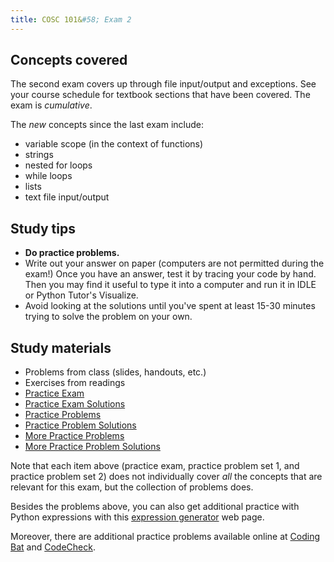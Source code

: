 ```yaml
---
title: COSC 101&#58; Exam 2
---
```


## Concepts covered

The second exam covers up through file input/output and exceptions.  See your course schedule for textbook sections that have been covered. The exam is *cumulative*.

The *new* concepts since the last exam include:

- variable scope (in the context of functions)
- strings 
- nested for loops
- while loops
- lists
- text file input/output

## Study tips

- **Do practice problems.**
- Write out your answer on paper (computers are not permitted during the exam!) Once you have an answer, test it by tracing your code by hand. Then you may find it useful to type it into a computer and run it in IDLE or Python Tutor's Visualize.
- Avoid looking at the solutions until you've spent at least 15-30 minutes trying to solve the problem on your own.


## Study materials

- Problems from class (slides, handouts, etc.)
- Exercises from readings
- [Practice Exam](practice_exam2_blank.pdf)
- [Practice Exam Solutions](practice_exam2_solutions.pdf)
- [Practice Problems](practice_problems)
- [Practice Problem Solutions](practice_solutions)
- [More Practice Problems](more_practice_problems)
- [More Practice Problem Solutions](more_practice_solutions)

Note that each item above (practice exam, practice problem set 1, and practice problem set 2) does not individually cover _all_ the concepts that are relevant for this exam, but the collection of problems does.

Besides the problems above, you can also get additional practice with Python expressions with this [expression generator](https://www.cs.colgate.edu/~jsommers/cgi-bin/cosc101expr.php?int=0&float=0&bool=0&str=0&list=0) web page.

Moreover, there are additional practice problems available online at [Coding Bat](https://codingbat.com/python) and [CodeCheck](https://horstmann.com/codecheck/python-questions.html). 
